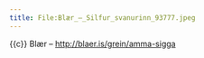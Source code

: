 ```yaml
---
title: File:Blær_–_Silfur_svanurinn_93777.jpeg
---
```


{{c}} Blær – http://blaer.is/grein/amma-sigga

